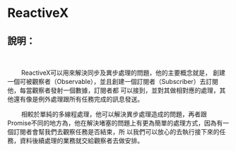 ReactiveX
===========================

## 說明：
<br/>

&nbsp;&nbsp;&nbsp;&nbsp;&nbsp;&nbsp;&nbsp;&nbsp;ReactiveX可以用來解決同步及異步處理的問題，他的主要概念就是，
創建一個可被觀察者（Observable），並且創建一個訂閱者（Subscriber）去訂閱他，每當觀察者發射一個數據，訂閱者都
可以接到，並對其做相對應的處理，其他還有像是例外處理跟所有任務完成的訊息發送。
<br/>

&nbsp;&nbsp;&nbsp;&nbsp;&nbsp;&nbsp;&nbsp;&nbsp;相較於單純的多線程處理，他可以解決異步處理造成的問題，再者跟
Promise不同的地方為，他在解決堵塞的問題上有更為簡單的處理方式，因為有一個訂閱者會幫我們去觀察任務是否結束，所
以我們可以放心的去執行接下來的任務，資料後續處理的業務就交給觀察者去做安排。
<br/>
